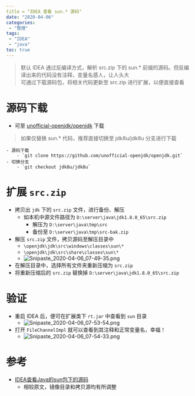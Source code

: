 ```yaml
---
title = "IDEA 查看 sun.* 源码"
date: "2020-04-06"
categories:
 - "整理"
tags:
 - "IDEA"
 - "java"
toc: true
---
```




> 默认 IDEA 通过反编译方式，解析 src.zip 下的 sun.* 前缀的源码。但反编译出来的代码没有注释，变量名感人，让人头大  
> 可通过下载源码包，将相关代码更新至 src.zip 进行扩展，以便直接查看

# 源码下载
- 可至 [unofficial-openjdk/openjdk](https://github.com/unofficial-openjdk/openjdk) 下载
> 如果仅替换 sun.* 代码，推荐直接切换至 jdk8u/jdk8u 分支进行下载  

    - 源码下载
        - `git clone https://github.com/unofficial-openjdk/openjdk.git`
    - 切换分支
        - `git checkout jdk8u/jdk8u`

# 扩展 `src.zip`
- 拷贝出 `jdk` 下的 `src.zip` 文件，进行备份、解压
    - 如本机中源文件路径为 `D:\server\java\jdk1.8.0_65\src.zip` 
        - 解压为 `D:\server\java\tmp\src`
        - 备份至 `‪D:\server\java\tmp\src-bak.zip`
- 解压 `src.zip` 文件，拷贝源码至解压目录中
    - `\openjdk\jdk\src\windows\classes\sun\*`
    - `\openjdk\jdk\src\share\classes\sun\*`
    - ![Snipaste_2020-04-06_07-49-35.png](http://doc.yqjdcyy.com/b84f0089-ccb5-4d5b-a583-5e02efdc4ab3.png)
- 在解压目录中，选择所有文件夹重新压缩为 `src.zip`
- 将重新压缩后的 `src.zip` 替换掉 `D:\server\java\jdk1.8.0_65\src.zip` 

# 验证
- 重启 IDEA 后，便可在扩展类下 `rt.jar` 中查看到 `sun` 目录
    - ![Snipaste_2020-04-06_07-53-54.png](http://doc.yqjdcyy.com/f478d774-845c-4fb6-ba77-973329abc9e3.png)
- 打开 `FileChannelImpl` 就可以查看到其注释和正常变量名，幸福！
    - ![Snipaste_2020-04-06_07-54-33.png](http://doc.yqjdcyy.com/82f926cd-d047-402b-ba95-8ed5e37c5eac.png)


# 参考
- [IDEA查看Java的sun包下的源码](https://plentymore.github.io/2019/01/04/IDEA%E6%9F%A5%E7%9C%8BJava%E7%9A%84sun%E5%8C%85%E4%B8%8B%E7%9A%84%E6%BA%90%E7%A0%81/)
    - 相较原文，镜像目录和拷贝源均有所调整